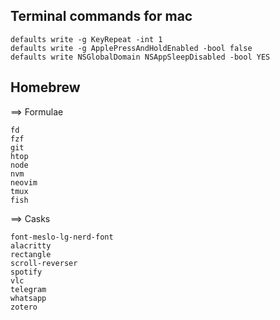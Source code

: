 ## Terminal commands for mac
    defaults write -g KeyRepeat -int 1
    defaults write -g ApplePressAndHoldEnabled -bool false
    defaults write NSGlobalDomain NSAppSleepDisabled -bool YES
    
## Homebrew
==> Formulae

    fd
    fzf
    git
    htop
    node
    nvm
    neovim
    tmux
    fish
    
==> Casks

    font-meslo-lg-nerd-font
    alacritty
    rectangle
    scroll-reverser
    spotify
    vlc
    telegram
    whatsapp
    zotero
